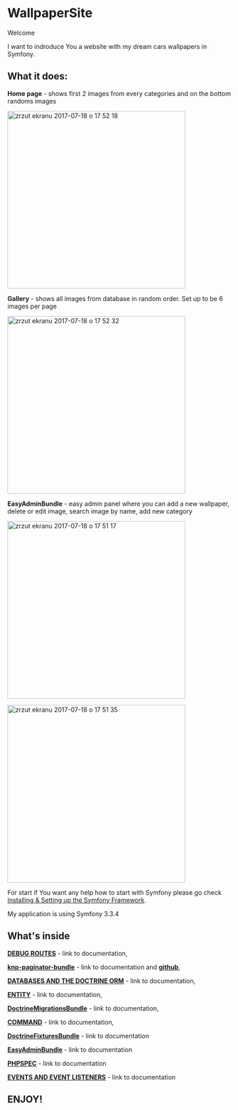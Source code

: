 WallpaperSite
=============

Welcome

I want to indroduce You a website with my dream cars wallpapers in Symfony.

What it does:
-------------

**Home page** - shows first 2 images from every categories and on the bottom randoms images

<img width="400" alt="zrzut ekranu 2017-07-18 o 17 52 18" 
src="https://user-images.githubusercontent.com/27738202/28327011-935f39f6-6be2-11e7-9503-11028cb6ede2.png">

**Gallery** - shows all images from database in random order. Set up to be 6 images per page

<img width="400" alt="zrzut ekranu 2017-07-18 o 17 52 32" 
src="https://user-images.githubusercontent.com/27738202/28327125-d88d7556-6be2-11e7-9482-92b2b9ff1593.png">

**EasyAdminBundle** - easy admin panel where you can add a new wallpaper, delete or edit image, search image by name,
add new category

<img width="400" alt="zrzut ekranu 2017-07-18 o 17 51 17" 
src="https://user-images.githubusercontent.com/27738202/28327332-6127c0ba-6be3-11e7-8990-b89785913bc0.png">

<img width="400" alt="zrzut ekranu 2017-07-18 o 17 51 35" 
src="https://user-images.githubusercontent.com/27738202/28327361-725669ae-6be3-11e7-96df-9fa0083d0fd6.png">


For start if You want any help how to start with Symfony please go check [Installing & Setting up the Symfony Framework][1].

My application is using Symfony 3.3.4

What's inside
-------------

[**DEBUG ROUTES**][2] - link to documentation,

[**knp-paginator-bundle**][3]   -   link to documentation and [**github**][4],

[**DATABASES AND THE DOCTRINE ORM**][5] -   link to documentation,

[**ENTITY**][6] -   link to documentation,

[**DoctrineMigrationsBundle**][7]   -   link to documentation,

[**COMMAND**][8]    -   link to documentation,

[**DoctrineFixturesBundle**][9]     -   link to documentation

[**EasyAdminBundle**][10]   -   link to documentation

[**PHPSPEC**][11]   -   link to documentation

[**EVENTS AND EVENT LISTENERS**][12]    -   link to documentation

ENJOY!
------



[1]:    https://symfony.com/doc/current/setup.html
[2]:    https://symfony.com/doc/current/routing/debug.html
[3]:    https://packagist.org/packages/knplabs/knp-paginator-bundle
[4]:    https://github.com/KnpLabs/KnpPaginatorBundle
[5]:    http://symfony.com/doc/current/doctrine.html
[6]:    https://symfony.com/doc/current/bundles/SensioGeneratorBundle/commands/generate_doctrine_entity.html
[7]:    http://symfony.com/doc/current/bundles/DoctrineMigrationsBundle/index.html
[8]:    https://symfony.com/doc/current/bundles/SensioGeneratorBundle/commands/generate_command.html
[9]:    http://symfony.com/doc/current/bundles/DoctrineFixturesBundle/index.html
[10]:   https://github.com/javiereguiluz/EasyAdminBundle
[11]:   https://symfony.com/projects/phpspec
[12]:   http://symfony.com/doc/current/event_dispatcher.html
